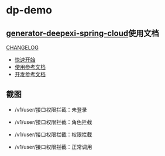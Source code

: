 # dp-demo

## [generator-deepexi-spring-cloud](https://github.com/deepexi/generator-deepexi-spring-cloud)使用文档
[CHANGELOG](./CHANGELOG.md)

- [快速开始](/1.docs/guides/quickly_start.md)
- [使用参考文档](/1.docs/guides/reference.md)
- [开发参考文档](/1.docs/guides/dev_reference.md)

## 截图
- /v1/user/接口权限拦截：未登录


- /v1/user/接口权限拦截：角色拦截


- /v1/user/接口权限拦截：权限拦截


- /v1/user/接口权限拦截：正常调用
